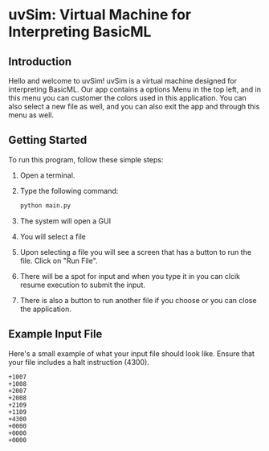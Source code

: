 # uvSim: Virtual Machine for Interpreting BasicML

## Introduction

Hello and welcome to uvSim! uvSim is a virtual machine designed for interpreting BasicML. Our app contains a options Menu in the top left, and 
in this menu you can customer the colors used in this application. You can also select a new file as well, and you can also exit the app and through
this menu as well.

## Getting Started

To run this program, follow these simple steps:

1. Open a terminal.
2. Type the following command:

    ```bash
    python main.py
    ```

3. The system will open a GUI
4. You will select a file
5. Upon selecting a file you will see a screen that has a button to run the file. Click on "Run File".
6. There will be a spot for input and when you type it in you can clcik resume execution to submit the input.
7. There is also a button to run another file if you choose or you can close the application.

## Example Input File

Here's a small example of what your input file should look like. Ensure that your file includes a halt instruction (4300).

```assembly
+1007
+1008
+2007
+2008
+2109
+1109
+4300
+0000
+0000
+0000
```

